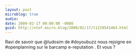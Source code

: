 ```yaml
---
layout: post
microblog: true
audio: 
date: 2009-02-17 00:00:00 -0000
guid: http://xtof.micro.blog/2009/02/17/t1219541464.html
---
```

Ravi de savoir que @ludosim de #doyoubuzz nous rejoigne en #openplanning sur le barcamp e-reputation . Et vous ?
